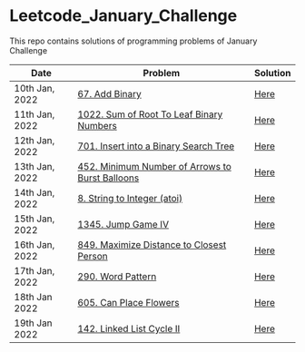 # Leetcode_January_Challenge
This repo contains solutions of programming problems  of January Challenge

| Date | Problem | Solution |
| --- | --- | --- |
| 10th Jan, 2022 | [67. Add Binary](https://leetcode.com/problems/add-binary/) | [Here](https://github.com/Achal-Hingrajiya/Leetcode_January_Challenge/tree/main/67_Add%20Binary_(10th%20Jan%202022)) |
| 11th Jan, 2022 | [1022. Sum of Root To Leaf Binary Numbers](https://leetcode.com/problems/sum-of-root-to-leaf-binary-numbers/) | [Here](https://github.com/Achal-Hingrajiya/Leetcode_January_Challenge/tree/main/1022_Sum%20of%20Root%20To%20Leaf%20Binary%20Numbers_(11th%20Jan%202022)) |
| 12th Jan, 2022 | [701. Insert into a Binary Search Tree](https://leetcode.com/problems/insert-into-a-binary-search-tree/) | [Here](701_Insert%20into%20a%20Binary%20Search%20Tree_(12th%20Jan%202022)) |
| 13th Jan, 2022 | [452. Minimum Number of Arrows to Burst Balloons](https://leetcode.com/problems/minimum-number-of-arrows-to-burst-balloons/) | [Here](452_Minimum%20Number%20of%20Arrows%20to%20Burst%20Balloons_(13th%20Jan%2C%202022)) |
| 14th Jan, 2022 | [8. String to Integer (atoi)](https://leetcode.com/problems/string-to-integer-atoi/) | [Here](8_String%20to%20Integer%20(atoi)_(14th%20Jan%202022)) |
| 15th Jan, 2022 | [1345. Jump Game IV](https://leetcode.com/problems/jump-game-iv/) | [Here](1345_Jump%20Game%20IV_(15th%20Jan%202022)) |
| 16th Jan, 2022 | [849. Maximize Distance to Closest Person](https://leetcode.com/problems/maximize-distance-to-closest-person/) | [Here](849_Maximize%20Distance%20to%20Closest%20Person_(16th%20Jan%202022)) |
| 17th Jan, 2022 | [290. Word Pattern](https://leetcode.com/problems/word-pattern/) | [Here](290_Word%20Pattern_(17th%20Jan%202022)) |
| 18th Jan 2022 | [605. Can Place Flowers](https://leetcode.com/problems/can-place-flowers/) | [Here](605_Can%20Place%20Flowers_(18th%20Jan%202022)) |
| 19th Jan 2022 | [142. Linked List Cycle II](https://leetcode.com/problems/linked-list-cycle-ii/) | [Here](142_Linked%20List%20Cycle%20II_(19th%20Jan%202022)) |